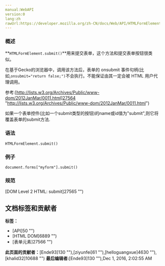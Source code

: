```yaml
---
manual:WebAPI
version:0
lang:zh
rawUrl:https://developer.mozilla.org/zh-CN/docs/Web/API/HTMLFormElement/submit
---
```





### 概述<a name="Summary"></a>


**`HTMLFormElement.submit()`**用来提交表单，这个方法和提交表单按钮很类似。



在基于Gecko的浏览器中，调用该方法后，表单的 onsubmit 事件句柄(比如,`onsubmit="return false;")`不会执行。不能保证由其一定会被 HTML 用户代理调用。



参考:[http://lists.w3.org/Archives/Public/www-dom/2012JanMar/0011.html]27564 "http://lists.w3.org/Archives/Public/www-dom/2012JanMar/0011.html")



如果一个表单控件(比如一个submit类型的按钮)的name或id值为&quot;submit&quot;,则它将覆盖表单的submit方法.


### 语法<a name="Syntax"></a>

```
HTMLFormElement.submit()
```

### 例子<a name="Example"></a>

```
document.forms["myform"].submit()
```

### 规范<a name="Specification"></a>


[DOM Level 2 HTML: submit]27565 "")




## 文档标签和贡献者
**标签：**
* [API]50 "")
* [HTML DOM]6889 "")
* [表单元素]27566 "")

**此页面的贡献者：**[Ende93]130 ""),[ziyunfei]61 ""),[helloguangxue]4630 ""),[khalid32]10688 "")
**最后编辑者:**[Ende93]130 ""),<time>Dec 1, 2016, 2:02:55 AM</time>


